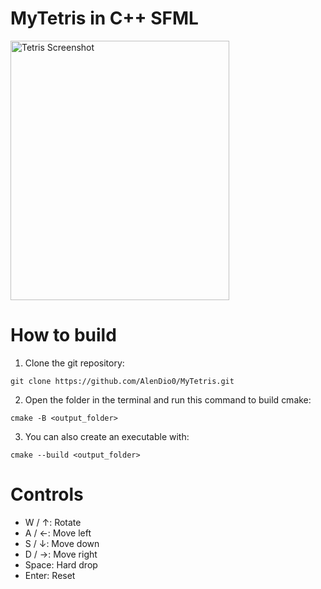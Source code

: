 ﻿# MyTetris in C++ SFML
<img width="350" height="415" alt="Tetris Screenshot" src="https://github.com/user-attachments/assets/41fed1a3-2239-46d3-9f6e-01bfee86f44a" />

# How to build
  1. Clone the git repository:
```
git clone https://github.com/AlenDio0/MyTetris.git
```
  2. Open the folder in the terminal and run this command to build cmake:
```
cmake -B <output_folder>
```
  3. You can also create an executable with:
```
cmake --build <output_folder>
```

# Controls
  - W / ↑: Rotate
  - A / ←: Move left
  - S / ↓: Move down
  - D / →: Move right
  - Space: Hard drop
  - Enter: Reset
